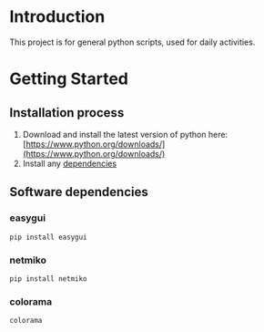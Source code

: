 # Introduction 
This project is for general python scripts, used for daily activities. 

# Getting Started
## Installation process
1. Download and install the latest version of python here: [https://www.python.org/downloads/](https://www.python.org/downloads/)
2. Install any [dependencies](#software-dependencies)

## Software dependencies
### easygui 
~~~
pip install easygui
~~~
### netmiko
~~~
pip install netmiko
~~~
### colorama
~~~
colorama
~~~
